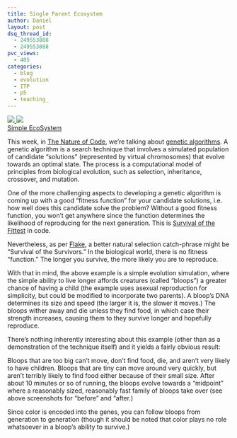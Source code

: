 ```yaml
---
title: Single Parent Ecosystem
author: Daniel
layout: post
dsq_thread_id:
  - 249553888
  - 249553888
pvc_views:
  - 485
categories:
  - blog
  - evolution
  - ITP
  - p5
  - teaching_
---
```

<p><a href="http://www.shiffman.net/itp/classes/nature/week10_s07/eco"><img src="http://www.shiffman.net/itp/classes/nature/week10_s07/start.jpg"/>  <img src="http://www.shiffman.net/itp/classes/nature/week10_s07/later.jpg"/></a><br />
<a href="http://www.shiffman.net/itp/classes/nature/week10_s07/eco">Simple EcoSystem</a></p>
<p>This week, in <a href="http://www.shiffman.net/teaching/nature">The Nature of Code</a>, we&#8217;re talking about <a href="http://www.shiffman.net/teaching/nature/ga">genetic algorithms</a>.  A genetic algorithm is a search technique that involves a simulated population of candidate &#8220;solutions&#8221; (represented by virtual chromosomes) that evolve towards an optimal state.  The process is a computational model of principles from biological evolution, such as selection, inheritance, crossover, and mutation.</p>
<p>One of the more challenging aspects to developing a genetic algorithm is coming up with a good &#8220;fitness function&#8221; for your candidate solutions, i.e. how well does this candidate solve the problem?   Without a good fitness function, you won&#8217;t get anywhere since the function determines the likelihood of reproducing for the next generation.  This is <a href="http://en.wikipedia.org/wiki/Survival_of_the_Fittest">Survival of the Fittest</a> in code.</p>
<p>Nevertheless, as per <a href="http://mitpress.mit.edu/books/FLAOH/cbnhtml/">Flake</a>, a better natural selection catch-phrase might be &#8220;Survival of the Survivors.&#8221;  In the biological world, there is no fitness &#8220;function.&#8221;  The longer you survive, the more likely you are to reproduce.</p>
<p>With that in mind, the above example is a simple evolution simulation, where the simple ability to live longer affords creatures (called &#8220;bloops&#8221;) a greater chance of having a child (the example uses asexual reproduction for simplicity, but could be modified to incorporate two parents).   A bloop&#8217;s DNA determines its size and speed (the larger it is, the slower it moves.)   The bloops wither away and die unless they find food, in which case their strength increases, causing them to they survive longer and hopefully reproduce.  </p>
<p>There&#8217;s nothing inherently interesting about this example (other than as a demonstration of the technique itself) and it yields a fairly obvious result:  </p>
<p>Bloops that are too big can&#8217;t move, don&#8217;t find food, die, and aren&#8217;t very likely to have children.  Bloops that are tiny can move around very quickly, but aren&#8217;t terribly likely to find food either because of their small size.   After about 10 minutes or so of running, the bloops evolve towards a &#8220;midpoint&#8221; where a reasonably sized, reasonably fast family of bloops take over (see above screenshots for &#8220;before&#8221; and &#8220;after.)</p>
<p>Since color is encoded into the genes, you can follow bloops from generation to generation (though it should be noted that color plays no role whatsoever in a bloop&#8217;s ability to survive.)</p>
